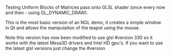 
Testing Uniform Blocks of Matrices pass onto GLSL shader (once every now and then - using GL_DYNAMIC_DRAW).

This is the most basic version of an NGL demo, it creates a simple window in Qt and allows
the manipulaiton of the teapot using the mouse.

Note this version has now been modified to use glsl #version 330 so it works with the latest Mesa3D drivers and Intel HD gpu's. If you want to use the latest glsl versions just change the #version
